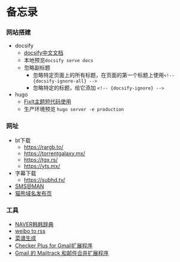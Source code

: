 # 备忘录

### 网站搭建

- docsify
  - [docsify中文文档](https://docsify.js.org/#/zh-cn/)
  - 本地预览`docsify serve docs`
  - 忽略副标题
    - 忽略特定页面上的所有标题，在页面的第一个标题上使用`<!-- {docsify-ignore-all} -->`
    - 忽略特定的标题，给它添加 `<!-- {docsify-ignore} -->`
- hugo
  - [FixIt主题短代码使用](https://fixit.lruihao.cn/zh-cn/tags/shortcodes/)
  - 生产环境预览 `hugo server -e production`

### 网址

- bt下载
  - https://rargb.to/
  - https://torrentgalaxy.mx/
  - https://tgx.rs/
  - https://yts.mx/
- 字幕下载
  - https://subhd.tv/
- [SMS@MAN](https://sms-man.com/cn)
- [猫熊域名发布页](https://maoxiong.pages.dev/)

### 工具

- [NAVER韩韩辞典](https://ko.dict.naver.com/#/main)
- [weibo to rss](https://rssfeed.today/weibo/)
- [菜谱生成](https://cook.yunyoujun.cn/)
- [Checker Plus for Gmail扩展程序](https://chrome.google.com/webstore/detail/checker-plus-for-gmail/oeopbcgkkoapgobdbedcemjljbihmemj)
- [Gmail 的 Mailtrack 和邮件合并扩展程序](https://chrome.google.com/webstore/detail/email-tracker-for-gmail-m/ndnaehgpjlnokgebbaldlmgkapkpjkkb/related)